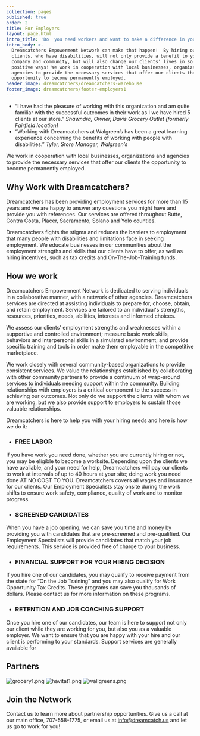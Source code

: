```yaml
---
collection: pages
published: true
order: 2
title: For Employers
layout: page.html
intro_title: 'Do  you need workers and want to make a difference in your community? '
intro_body: >-
  Dreamcatchers Empowerment Network can make that happen!  By hiring our
  clients, who have disabilities, will not only provide a benefit to your
  company and community, but will also change our clients’ lives in so many
  positive ways! We work in cooperation with local businesses, organizations and
  agencies to provide the necessary services that offer our clients the
  opportunity to become permanently employed.
header_image: dreamcatchers/dreamcatchers-warehouse
footer_image: dreamcatchers/footer-employers1
---
```


- “I have had the pleasure of working with this organization and am quite familiar with the successful outcomes in their work as I we have hired 5 clients at our store.” _Shawndra, Owner, Davis Grocery Outlet (formerly Fairfield location)_
- “Working with Dreamcatchers at Walgreen’s has been a great learning experience concerning the benefits of working with people with disabilities.” _Tyler, Store Manager, Walgreen’s_

We work in cooperation with local businesses, organizations and agencies to provide the necessary services that offer our clients the opportunity to become permanently employed. 

## Why Work with Dreamcatchers?
Dreamcatchers has been providing employment services for more than 15 years and  we are happy to answer any questions you might have and provide you with references. Our services are offered throughout Butte, Contra Costa, Placer, Sacramento, Solano and Yolo counties.

Dreamcatchers fights the stigma and reduces the barriers to employment that many people with disabilities and limitations face in seeking employment. We educate businesses in our communities about the employment strengths and skills that our clients have to offer, as well as hiring incentives, such as tax credits and On-The-Job-Training funds. 

## How we work
Dreamcatchers Empowerment Network is dedicated to serving individuals in a collaborative manner, with a network of other agencies. Dreamcatchers services are directed at assisting individuals to prepare for, choose, obtain, and retain employment. Services are tailored to an individual's strengths, resources, priorities, needs, abilities, interests and informed choices.

We assess our clients' employment strengths and weaknesses within a supportive and controlled environment; measure basic work skills, behaviors and interpersonal skills in a simulated environment; and provide specific training and tools in order make them employable in the competitive marketplace.

We work closely with several community-based organizations to provide consistent services. We value the relationships established by collaborating with other community partners to provide a continuum of wrap-around services to individuals needing support within the community. Building relationships with employers is a critical component to the success in achieving our outcomes. Not only do we support the clients with whom we are working, but we also provide support to employers to sustain those valuable relationships.  

Dreamcatchers is here to help you with your hiring needs and here is how we do it:

- ### FREE LABOR
If you have work you need done, whether you are currently hiring or not, you may be eligible to become a worksite. Depending upon the clients we have available, and your need for help, Dreamcatchers will pay our clients to work at intervals of up to 40 hours at your site; doing work you need done AT NO COST TO YOU.   Dreamcatchers covers all wages and insurance for our clients. Our Employment Specialists stay onsite during the work shifts  to ensure work safety, compliance, quality of work and to monitor progress.
 
- ### SCREENED CANDIDATES
When you have a job opening, we can save you time and money by providing you with candidates that are pre-screened and pre-qualified. Our Employment Specialists will provide candidates that match your job requirements.  This service is provided free of charge to your business.
 
- ### FINANCIAL SUPPORT FOR YOUR HIRING DECISION
If you hire one of our candidates, you may qualify to receive payment from the state for “On the Job Training” and you may also qualify for Work Opportunity Tax Credits. These programs can save you thousands of dollars. Please contact us for more information on these programs.
 
- ### RETENTION AND JOB COACHING SUPPORT
Once you hire one of our candidates, our team is here to support not only our client while they are working for you, but also you as a valuable employer.  We want to ensure that you are happy with your hire and our client is performing to your standards.  Support services are generally available for 


## Partners
![grocery1.png]({{site.baseurl}}/src/content/media/grocery1.png)
![havitat1.png]({{site.baseurl}}/src/content/media/havitat1.png)
![wallgreens.png]({{site.baseurl}}/src/content/media/wallgreens.png)



## Join the Network
Contact us to learn more about partnership opportunities. Give us a call at our main office, 707-558-1775, or email us at info@dreamcatch.us and let us go to work for you!
